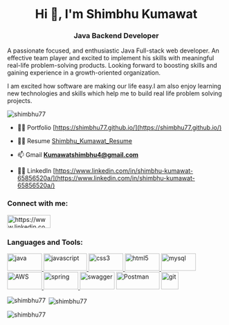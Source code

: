 
<h1 align="center">Hi 👋, I'm Shimbhu Kumawat</h1>
<h3 align="center">Java Backend Developer</h3>
<p> A passionate focused, and enthusiastic Java Full-stack web developer. An effective team player and excited to implement his skills with meaningful real-life problem-solving products. Looking forward to boosting skills and gaining experience in a growth-oriented organization. </p>
<p> I am excited how software are making our life easy.I am also enjoy learning new technologies and skills which help me to build real life problem solving projects.</p>

<p align="left"> <img src="https://komarev.com/ghpvc/?username=shimbhu77&label=Profile%20views&color=0e75b6&style=flat" alt="shimbhu77" /> </p>

- 👨‍💻 Portfolio [https://shimbhu77.github.io/](https://shimbhu77.github.io/)

- 👨‍💻 Resume [Shimbhu_Kumawat_Resume](https://drive.google.com/file/d/1Tt3xqD77bqEvru507Oh9AYtBcJcnr5oc/view?usp=share_link)

- 📫 Gmail **Kumawatshimbhu4@gmail.com**

- 👨‍💻 LinkedIn [https://www.linkedin.com/in/shimbhu-kumawat-65856520a/](https://www.linkedin.com/in/shimbhu-kumawat-65856520a/)

<h3 align="left">Connect with me:</h3>
<p align="left">
<a href="https://www.linkedin.com/in/shimbhu-kumawat-65856520a/" target="blank"><img align="center" src="https://img.shields.io/badge/LinkedIn-%230077B5.svg?logo=linkedin&logoColor=white" alt="https://www.linkedin.com/in/shimbhu-kumawat-65856520a/" height="30" width="100" /></a>
</p> 


<h3 align="left">Languages and Tools:</h3>
<p align="left"> <a href="https://www.java.com" target="_blank" rel="noreferrer"> <img src="https://img.shields.io/badge/java-%23ED8B00.svg?style=for-the-badge&logo=java&logoColor=white" alt="java" width="80" height="40"/> </a> <a href="https://developer.mozilla.org/en-US/docs/Web/JavaScript" target="_blank" rel="noreferrer"> <img src="https://img.shields.io/badge/javascript-%23323330.svg?style=for-the-badge&logo=javascript&logoColor=%23F7DF1E" alt="javascript" width="100" height="40"/> </a> <a href="https://www.w3schools.com/css/" target="_blank" rel="noreferrer"> <img src="https://img.shields.io/badge/css3-%231572B6.svg?style=for-the-badge&logo=css3&logoColor=white" alt="css3" width="80" height="40"/> </a>  <a href="https://www.w3.org/html/" target="_blank" rel="noreferrer"> <img src="https://img.shields.io/badge/html5-%23E34F26.svg?style=for-the-badge&logo=html5&logoColor=white" alt="html5" width="80" height="40"/> </a>  <a href="https://www.mysql.com/" target="_blank" rel="noreferrer"> <img src="https://img.shields.io/badge/mysql-%2300f.svg?style=for-the-badge&logo=mysql&logoColor=white" alt="mysql" width="80" height="40"/> </a> <a href="https://aws.amazon.com/" target="_blank" rel="noreferrer"> <img src="https://img.shields.io/badge/AWS-%23FF9900.svg?style=for-the-badge&logo=amazon-aws&logoColor=white" alt="AWS" width="80" height="40"/> </a> <a href="https://spring.io/" target="_blank" rel="noreferrer"> <img src="https://img.shields.io/badge/spring-%236DB33F.svg?style=for-the-badge&logo=spring&logoColor=white" alt="spring" width="80" height="40"/> </a>
 <a> <img src="https://img.shields.io/badge/-Swagger-%23Clojure?style=for-the-badge&logo=swagger&logoColor=white" alt="swagger" width="80" height="40"/> </a>
  <a> <img src="https://img.shields.io/badge/Postman-FF6C37?style=for-the-badge&logo=postman&logoColor=white" alt="Postman" width="100" height="40"/> </a> 
 <a href="https://git-scm.com/" target="_blank" rel="noreferrer"> <img src="https://www.vectorlogo.zone/logos/git-scm/git-scm-icon.svg" alt="git" width="40" height="40"/> </a>
 </p>

<p><img align="left" src="https://github-readme-stats.vercel.app/api/top-langs?username=shimbhu77&show_icons=true&locale=en&layout=compact" alt="shimbhu77" /></p>

<p>&nbsp;<img align="center" src="https://github-readme-stats.vercel.app/api?username=shimbhu77&show_icons=true&locale=en" alt="shimbhu77" /></p>

<p><img align="center" src="https://github-readme-streak-stats.herokuapp.com/?user=shimbhu77&" alt="shimbhu77" /></p>
